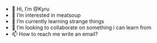 - 👋 Hi, I’m @Kyru
- 👀 I’m interested in meatsoup
- 🌱 I’m currently learning strange things
- 💞️ I’m looking to collaborate on something i can learn from
- 📫 How to reach me write an email?

<!---
Kymopholeia/Kymopholeia is a ✨ special ✨ repository because its `README.md` (this file) appears on your GitHub profile.
You can click the Preview link to take a look at your changes.
--->
